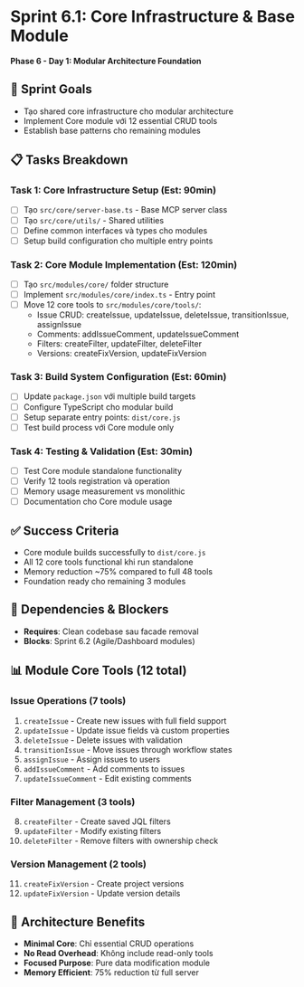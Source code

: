# Sprint 6.1: Core Infrastructure & Base Module
**Phase 6 - Day 1: Modular Architecture Foundation**

## 🎯 Sprint Goals
- Tạo shared core infrastructure cho modular architecture  
- Implement Core module với 12 essential CRUD tools
- Establish base patterns cho remaining modules

## 📋 Tasks Breakdown

### Task 1: Core Infrastructure Setup (Est: 90min)
- [ ] Tạo `src/core/server-base.ts` - Base MCP server class
- [ ] Tạo `src/core/utils/` - Shared utilities 
- [ ] Define common interfaces và types cho modules
- [ ] Setup build configuration cho multiple entry points

### Task 2: Core Module Implementation (Est: 120min) 
- [ ] Tạo `src/modules/core/` folder structure
- [ ] Implement `src/modules/core/index.ts` - Entry point
- [ ] Move 12 core tools to `src/modules/core/tools/`:
  - Issue CRUD: createIssue, updateIssue, deleteIssue, transitionIssue, assignIssue
  - Comments: addIssueComment, updateIssueComment  
  - Filters: createFilter, updateFilter, deleteFilter
  - Versions: createFixVersion, updateFixVersion

### Task 3: Build System Configuration (Est: 60min)
- [ ] Update `package.json` với multiple build targets
- [ ] Configure TypeScript cho modular build
- [ ] Setup separate entry points: `dist/core.js`
- [ ] Test build process với Core module only

### Task 4: Testing & Validation (Est: 30min)
- [ ] Test Core module standalone functionality  
- [ ] Verify 12 tools registration và operation
- [ ] Memory usage measurement vs monolithic
- [ ] Documentation cho Core module usage

## ✅ Success Criteria
- Core module builds successfully to `dist/core.js`
- All 12 core tools functional khi run standalone
- Memory reduction ~75% compared to full 48 tools
- Foundation ready cho remaining 3 modules

## 🔄 Dependencies & Blockers
- **Requires**: Clean codebase sau facade removal
- **Blocks**: Sprint 6.2 (Agile/Dashboard modules)

## 📊 Module Core Tools (12 total)

### Issue Operations (7 tools)
1. `createIssue` - Create new issues with full field support
2. `updateIssue` - Update issue fields và custom properties  
3. `deleteIssue` - Delete issues with validation
4. `transitionIssue` - Move issues through workflow states
5. `assignIssue` - Assign issues to users
6. `addIssueComment` - Add comments to issues
7. `updateIssueComment` - Edit existing comments

### Filter Management (3 tools)  
8. `createFilter` - Create saved JQL filters
9. `updateFilter` - Modify existing filters
10. `deleteFilter` - Remove filters with ownership check

### Version Management (2 tools)
11. `createFixVersion` - Create project versions
12. `updateFixVersion` - Update version details

## 🎯 Architecture Benefits
- **Minimal Core**: Chỉ essential CRUD operations
- **No Read Overhead**: Không include read-only tools  
- **Focused Purpose**: Pure data modification module
- **Memory Efficient**: 75% reduction từ full server
